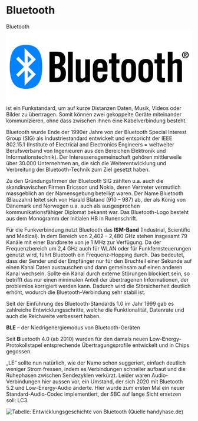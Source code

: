# Bluetooth

Bluetooth <img src="../../.gitbook/assets/bluetooth-logo.png" alt="" data-size="line"> ist ein Funkstandard, um auf kurze Distanzen Daten, Musik, Videos oder Bilder zu übertragen. Somit können zwei gekoppelte Geräte miteinander kommunizieren, ohne dass zwischen ihnen eine Kabelverbindung besteht.

Bluetooth wurde Ende der 1990er Jahre von der Bluetooth Special Interest Group (SIG) als Industriestandard entwickelt und entspricht der IEEE 802.15.1 (Institute of Electrical and Electronics Engineers = weltweiter Berufsverband von Ingenieuren aus den Bereichen Elektronik und Informationstechnik). Der Interessensgemeinschaft gehören mittlerweile über 30.000 Unternehmen an, die sich die Weiterentwicklung und Verbreitung der Bluetooth-Technik zum Ziel gesetzt haben.

Zu den Gründungsfirmen der Bluetooth SIG zählten u.a. auch die skandinavischen Firmen Ericsson und Nokia, deren Vertreter vermutlich massgeblich an der Namensgebung beteiligt waren. Der Name Bluetooth (Blauzahn) leitet sich von Harald Blatand (910 – 987) ab, der als König von Dänemark und Norwegen u.a. auch als ausgesprochen kommunikationsfähiger Diplomat bekannt war. Das Bluetooth-Logo besteht aus dem Monogramm der Initialen HB in Runenschrift.

Für die Funkverbindung nutzt Bluetooth das **ISM-Band** (Industrial, Scientific and Medical). In dem Bereich von 2,402 – 2,480 GHz stehen insgesamt 79 Kanäle mit einer Bandbreite von je 1 MHz zur Verfügung. Da der Frequenzbereich um 2,4 GHz auch für WLAN oder für Funkfernsteuerungen genutzt wird, führt Bluetooth ein Frequenz-Hopping durch. Das bedeutet, dass der Sender und der Empfänger nur für den Bruchteil einer Sekunde auf einen Kanal Daten austauschen und dann gemeinsam auf einen anderen Kanal wechseln. Sollte ein Kanal durch externe Störungen blockiert sein, so betrifft das nur einen minimalen Anteil der übertragenen Informationen, der problemlos korrigiert werden kann. Dadurch wird die Störsicherheit deutlich erhöht, wodurch die Bluetooth-Verbindung sehr stabil ist.

Seit der Einführung des Bluetooth-Standards 1.0 im Jahr 1999 gab es zahlreiche Entwicklungsschritte, welche die Funktionalität, Datenrate und auch die Reichweite verbessert haben.&#x20;

**BLE** – der Niedrigenergiemodus von Bluetooth-Geräten

Seit **B**luetooth 4.0 (ab 2010) wurden für den damals neuen **L**ow-**E**nergy-Protokollstapel entsprechende Übertragungsprofile entwickelt und in Chips gegossen.

„LE“ sollte nun natürlich, wie der Name schon suggeriert, einfach deutlich weniger Strom fressen, indem es Verbindungen schneller aufbaut und die Ruhephasen zwischen Sendezyklen verkürzt. Leider waren Audio-Verbindungen hier aussen vor, ein Umstand, der sich 2020 mit Bluetooth 5.2 und Low-Energy-Audio änderte. Hier wurde zum ersten Mal ein neuer Standard-Audio-Codec implementiert, der SBC auf lange Sicht ersetzen soll: LC3.

![Tabelle: Entwicklungsgeschichte von Bluetooth (Quelle handyhase.de)](<../../.gitbook/assets/Bluetooth Entwicklungsgeschichte und Versionsübersicht 2020.png>)
